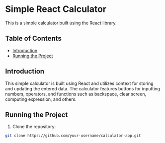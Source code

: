 # Simple React Calculator

This is a simple calculator built using the React library.

## Table of Contents

- [Introduction](#introduction)
- [Running the Project](#running-the-project)

## Introduction

This simple calculator is built using React and utilizes context for storing and updating the entered data. The calculator features buttons for inputting numbers, operators, and functions such as backspace, clear screen, computing expression, and others.

## Running the Project

1. Clone the repository:

```bash
git clone https://github.com/your-username/calculator-app.git
